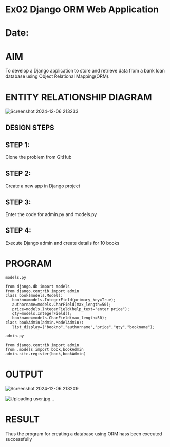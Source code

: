 # Ex02 Django ORM Web Application
# Date: 
# AIM
To develop a Django application to store and retrieve data from a bank loan database using Object Relational Mapping(ORM).

# ENTITY RELATIONSHIP DIAGRAM

![Screenshot 2024-12-06 213233](https://github.com/user-attachments/assets/f4b50d3a-ded2-4ddb-ad14-960c154d08cb)

## DESIGN STEPS
## STEP 1:
Clone the problem from GitHub

## STEP 2:
Create a new app in Django project

## STEP 3:
Enter the code for admin.py and models.py

## STEP 4:
Execute Django admin and create details for 10 books

# PROGRAM
```
models.py

from django.db import models                                                                                                                      
from django.contrib import admin                                             
class book(models.Model):                    				      
   bookno=models.IntegerField(primary_key=True);                                                      
   authorname=models.CharField(max_length=50);                                                            
   price=models.IntegerField(help_text="enter price");                       
   qty=models.IntegerField();                                                
   bookname=models.CharField(max_length=50);                                 
class bookAdmin(admin.ModelAdmin):                                           
   list_display=("bookno","authorname","price","qty","bookname"); 

admin.py

from django.contrib import admin                                             
from .models import book,bookAdmin                                           
admin.site.register(book,bookAdmin)
```
# OUTPUT

![Screenshot 2024-12-06 213209](https://github.com/user-attachments/assets/28f4eca8-9058-48d5-8d94-edd309f8803a)

![Uploading user.jpg…]()

# RESULT
Thus the program for creating a database using ORM hass been executed successfully

